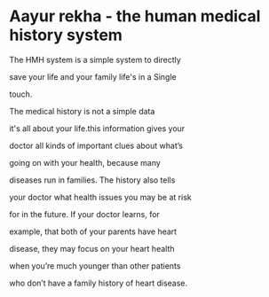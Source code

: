 # Aayur rekha - the human medical history system
The HMH system is a simple system to directly

save your life and your family life's in a Single

touch.

The medical history is not a simple data

it's all about your life.this information gives your

doctor all kinds of important clues about what’s

going on with your health, because many

diseases run in families. The history also tells

your doctor what health issues you may be at risk

for in the future. If your doctor learns, for

example, that both of your parents have heart

disease, they may focus on your heart health

when you’re much younger than other patients

who don’t have a family history of heart disease.
